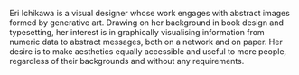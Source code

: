 Eri Ichikawa is a visual designer whose work engages with abstract images formed by generative art. Drawing on her background in book design and typesetting, her interest is in graphically visualising information from numeric data to abstract messages, both on a network and on paper. Her desire is to make aesthetics equally accessible and useful to more people, regardless of their backgrounds and without any requirements.
